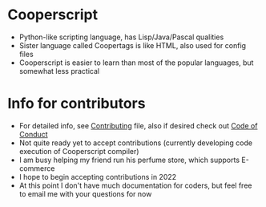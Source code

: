 # Cooperscript
* Python-like scripting language, has Lisp/Java/Pascal qualities
* Sister language called Coopertags is like HTML, also used for config files
* Cooperscript is easier to learn than most of the popular languages, but somewhat less practical
# Info for contributors
* For detailed info, see [Contributing](CONTRIBUTING.md) file, also if desired check out [Code of Conduct](CODE_OF_CONDUCT.md)
* Not quite ready yet to accept contributions (currently developing code execution of Cooperscript compiler)
* I am busy helping my friend run his perfume store, which supports E-commerce
* I hope to begin accepting contributions in 2022
* At this point I don't have much documentation for coders, but feel free to email me with your questions for now
